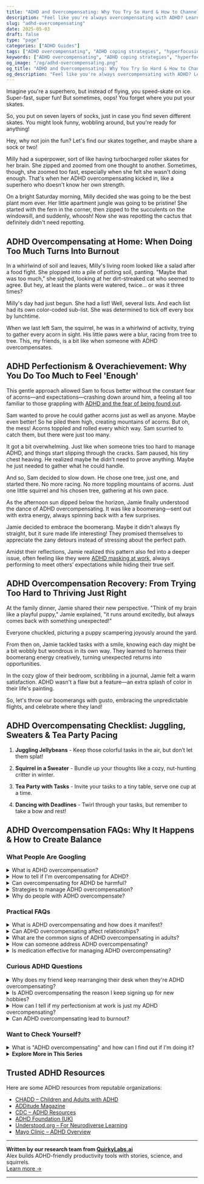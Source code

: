 ```yaml
---
title: "ADHD and Overcompensating: Why You Try So Hard & How to Channel It Creatively"
description: "Feel like you're always overcompensating with ADHD? Learn why it happens, how to manage it, and how to turn that energy into something powerful and fulfilling."
slug: "adhd-overcompensating"
date: 2025-05-03
draft: false
type: "page"
categories: ["ADHD Guides"]
tags: ["ADHD overcompensating", "ADHD coping strategies", "hyperfocusing in ADHD", "adult ADHD emotional regulation", "managing ADHD impulsivity", "ADHD productivity techniques", "ADHD creative energy"]
keywords: ["ADHD overcompensating", "ADHD coping strategies", "hyperfocusing in ADHD", "adult ADHD emotional regulation", "managing ADHD impulsivity", "ADHD productivity techniques", "ADHD creative energy"]
og_image: "/og/adhd-overcompensating.png"
og_title: "ADHD and Overcompensating: Why You Try So Hard & How to Channel It Creatively"
og_description: "Feel like you're always overcompensating with ADHD? Learn why it happens, how to manage it, and how to turn that energy into something powerful and fulfilling."
---
```


Imagine you're a superhero, but instead of flying, you speed-skate on ice. Super-fast, super fun! But sometimes, oops! You forget where you put your skates.

So, you put on seven layers of socks, just in case you find seven different skates. You might look funny, wobbling around, but you're ready for anything!

Hey, why not join the fun? Let's find our skates together, and maybe share a sock or two!

Milly had a superpower, sort of like having turbocharged roller skates for her brain. She zipped and zoomed from one thought to another. Sometimes, though, she zoomed too fast, especially when she felt she wasn't doing enough. That's when her ADHD overcompensating kicked in, like a superhero who doesn't know her own strength.

On a bright Saturday morning, Milly decided she was going to be the best plant mom ever. Her little apartment jungle was going to be pristine! She started with the fern in the corner, then zipped to the succulents on the windowsill, and suddenly, whoosh! Now she was repotting the cactus that definitely didn't need repotting.

## ADHD Overcompensating at Home: When Doing Too Much Turns Into Burnout

In a whirlwind of soil and leaves, Milly's living room looked like a salad after a food fight. She plopped into a pile of potting soil, panting. "Maybe that was too much," she sighed, looking at her dirt-streaked cat who seemed to agree. But hey, at least the plants were watered, twice... or was it three times?

Milly's day had just begun. She had a list! Well, several lists. And each list had its own color-coded sub-list. She was determined to tick off every box by lunchtime.

When we last left Sam, the squirrel, he was in a whirlwind of activity, trying to gather every acorn in sight. His little paws were a blur, racing from tree to tree. This, my friends, is a bit like when someone with ADHD overcompensates.

## ADHD Perfectionism & Overachievement: Why You Do Too Much to Feel 'Enough'

This gentle approach allowed Sam to focus better without the constant fear of acorns—and expectations—crashing down around him, a feeling all too familiar to those grappling with [ADHD and the fear of being found out](/pages/adhd-fear-of-being-found-out/).

Sam wanted to prove he could gather acorns just as well as anyone. Maybe even better! So he piled them high, creating mountains of acorns. But oh, the mess! Acorns toppled and rolled every which way. Sam scurried to catch them, but there were just too many.

It got a bit overwhelming. Just like when someone tries too hard to manage ADHD, and things start slipping through the cracks. Sam paused, his tiny chest heaving. He realized maybe he didn’t need to prove anything. Maybe he just needed to gather what he could handle.

And so, Sam decided to slow down. He chose one tree, just one, and started there. No more racing. No more toppling mountains of acorns. Just one little squirrel and his chosen tree, gathering at his own pace.

As the afternoon sun dipped below the horizon, Jamie finally understood the dance of ADHD overcompensating. It was like a boomerang—sent out with extra energy, always spinning back with a few surprises.

Jamie decided to embrace the boomerang. Maybe it didn't always fly straight, but it sure made life interesting! They promised themselves to appreciate the zany detours instead of stressing about the perfect path.

Amidst their reflections, Jamie realized this pattern also fed into a deeper issue, often feeling like they were [ADHD masking at work](/pages/adhd-masking-at-work/), always performing to meet others’ expectations while hiding their true self.

## ADHD Overcompensation Recovery: From Trying Too Hard to Thriving Just Right

At the family dinner, Jamie shared their new perspective. "Think of my brain like a playful puppy," Jamie explained, "it runs around excitedly, but always comes back with something unexpected!"

Everyone chuckled, picturing a puppy scampering joyously around the yard.

From then on, Jamie tackled tasks with a smile, knowing each day might be a bit wobbly but wondrous in its own way. They learned to harness their boomerang energy creatively, turning unexpected returns into opportunities.

In the cozy glow of their bedroom, scribbling in a journal, Jamie felt a warm satisfaction. ADHD wasn't a flaw but a feature—an extra splash of color in their life's painting.

So, let's throw our boomerangs with gusto, embracing the unpredictable flights, and celebrate where they land!

## ADHD Overcompensating Checklist: Juggling, Sweaters & Tea Party Pacing

1. **Juggling Jellybeans** - Keep those colorful tasks in the air, but don’t let them splat!

2. **Squirrel in a Sweater** - Bundle up your thoughts like a cozy, nut-hunting critter in winter.

3. **Tea Party with Tasks** - Invite your tasks to a tiny table, serve one cup at a time.

4. **Dancing with Deadlines** - Twirl through your tasks, but remember to take a bow and rest!

## ADHD Overcompensation FAQs: Why It Happens & How to Create Balance

### What People Are Googling

<details><summary>What is ADHD overcompensation?</summary><p>ADHD overcompensation is when someone with ADHD puts in extra effort to meet external expectations or to cover up their ADHD-related challenges. This might look like spending hours on a simple task to make sure it's perfect or overpreparing for events to avoid any slip-ups. While this can sometimes be helpful, it can also lead to exhaustion and burnout because it's like running a mental marathon every day. Remember, it’s okay to seek balance and allow yourself some grace on the tougher days.</p></details>
<details><summary>How to tell if I'm overcompensating for ADHD?</summary><p>It's really great that you're tuning in to your own habits and behaviors; that’s a big part of understanding and managing ADHD. Often, overcompensation might look like pushing yourself too hard in areas where you feel you struggle, whether that's in work, social settings, or daily tasks, leading to exhaustion or feeling overwhelmed. You might find yourself spending extra time on tasks, double-checking work, or over-preparing for events as a way to counteract fears of underperforming due to ADHD. It's important to acknowledge the effort you're putting in and consider if this level of effort is sustainable and kind to yourself, or if there might be more balanced strategies that could support you.</p></details>
<details><summary>Can overcompensating for ADHD be harmful?</summary><p>Absolutely, it's really common to find yourself overcompensating when you're managing ADHD. This often stems from a desire to keep up or fit in with others, but it can lead to burnout because it might push you to ignore your own limits. Remember, it’s okay to take breaks and set realistic expectations for yourself. Finding a balance that honors your needs and abilities can be a more sustainable way to manage daily life with ADHD.</p></details>
<details><summary>Strategies to manage ADHD overcompensation?</summary><p>Managing ADHD overcompensation is all about finding balance and embracing your natural rhythm. One effective strategy is to break tasks into smaller, manageable parts, allowing yourself to focus on one thing at a time without feeling overwhelmed. It’s also really helpful to set clear boundaries and prioritize self-care, ensuring you’re not stretching yourself too thin. Remember, it's perfectly okay to ask for help or to say no when things get too much—taking care of yourself isn't just important, it's essential.</p></details>
<details><summary>Why do people with ADHD overcompensate?</summary><p>People with ADHD often overcompensate as a way to manage the challenges they face due to their symptoms, such as distractibility, forgetfulness, or impulsivity. By putting extra effort into tasks or situations, they're essentially trying to ensure that they meet expectations—both their own and those of others. This can show up as perfectionism, overworking, or even excessively helping others. It's a heartfelt attempt to feel competent and connected, though it can sometimes be tiring. Remember, finding balance is key, and it's perfectly okay to ask for help or set boundaries!</p></details>



### Practical FAQs

<details><summary>What is ADHD overcompensating and how does it manifest?</summary><p>ADHD overcompensating is a common way that some individuals with ADHD try to counterbalance the challenges they face due to their symptoms. It often manifests as putting in extra effort or developing elaborate systems to manage tasks that others might handle more straightforwardly. This might look like spending hours on a simple project to ensure it meets high standards or over-preparing for events to avoid any possibility of forgetting something important. While this can sometimes be an effective strategy, it's also important to recognize when it might be leading to burnout or unnecessary stress, so finding a balanced approach is key.</p></details>
<details><summary>Can ADHD overcompensating affect relationships?</summary><p>Absolutely, overcompensating in ADHD can sometimes affect relationships, and it's quite common! When striving to meet expectations, you might find yourself taking on too much or setting very high standards for yourself, which can be exhausting. This might lead to feelings of frustration or being misunderstood by partners or friends who see your stress but don't know its root. It's important to communicate your feelings and set realistic expectations with loved ones, so they understand your experiences and can support you effectively.</p></details>
<details><summary>What are the common signs of ADHD overcompensating in adults?</summary><p>Absolutely, recognizing overcompensation in adults with ADHD is really insightful! Common signs include perfectionism, where you might find yourself spending excessive time on tasks to make sure everything is just right, often out of fear of criticism. There’s also a tendency to overcommit or say yes to too many things, which can stem from wanting to prove capability or worth. Additionally, hyperfocus on work or hobbies might occur as a way to avoid areas where one feels less competent. It’s really about finding a balance and being kind to oneself, acknowledging where these patterns might be protective, but also where they might be stretching you too thin.</p></details>
<details><summary>How can someone address ADHD overcompensating?</summary><p>Absolutely, addressing overcompensation in ADHD involves a blend of self-awareness and self-care. First, it's important to recognize when you’re pushing beyond your limits—perhaps by taking on too many tasks to prove your capabilities. Once you've spotted this, setting small, realistic goals can help manage your workload without overwhelming yourself. And don't forget, incorporating regular breaks and some cozy downtime can do wonders in maintaining your energy and focus. It’s all about finding that gentle balance.</p></details>
<details><summary>Is medication effective for managing ADHD overcompensating?</summary><p>Absolutely, medication can be a really helpful tool for managing symptoms of ADHD, including the tendency to overcompensate. It works by balancing neurotransmitters in your brain, which can help improve focus, control impulses, and stabilize energy levels. Many people find that with the right medication, they feel more equipped to tackle their daily tasks without feeling the need to go overboard just to meet expectations. It’s always best to consult with a healthcare provider to find the most suitable medication and dosage for you, as this can make a big difference in how effectively you manage ADHD symptoms.</p></details>



### Curious ADHD Questions

<details><summary>Why does my friend keep rearranging their desk when they're ADHD overcompensating?</summary><p>It's lovely that you're looking out for your friend! When someone with ADHD overcompensates, they might frequently rearrange their desk because they're trying to create an optimal setup that helps them focus and feel in control. This behavior is quite common and can be a way for them to manage distractions and maintain productivity in a way that feels right for them. Each rearrangement could be seen as an attempt to find just the perfect configuration that clicks, helping them feel more at ease and ready to tackle their tasks.</p></details>
<details><summary>Is ADHD overcompensating the reason I keep signing up for new hobbies?</summary><p>Absolutely, your experience is quite a common one among folks with ADHD! The excitement and novelty of a new hobby can be super appealing, providing a fresh burst of dopamine that our brains often seek. It's a way of compensating for the times when our interest levels dip in other areas of our lives. Remember, it's okay to explore and enjoy new interests; just try to balance your commitments so you don't feel overwhelmed. Enjoy the journey of discovering all these new hobbies!</p></details>
<details><summary>How can I tell if my perfectionism at work is just my ADHD overcompensating?</summary><p>That’s a great question! Often, those of us with ADHD can lean into perfectionism as a way to counterbalance feelings of past underachievement or criticism. You might notice this if you're spending excessive time on tasks, feeling anxious about minor details, or procrastinating because you're worried about not meeting high standards. It’s helpful to check in with yourself about why you’re aiming for perfection—are you trying to prove something to yourself or others, or is it genuinely needed for the task at hand? Remember, striving for excellence is productive, but perfectionism can be a sneaky barrier to your well-being and efficiency.</p></details>
<details><summary>Can ADHD overcompensating lead to burnout?</summary><p>Absolutely, it's quite common for individuals with ADHD to experience burnout from overcompensating. When trying to meet external expectations or manage personal goals, you might find yourself putting in extra effort to cover up the struggles you face due to ADHD. This intense effort can be exhausting, and maintaining it long-term isn't sustainable. It's really important to find a balance and incorporate regular breaks, self-care, and perhaps most importantly, seeking understanding and support from those around you.</p></details>



### Want to Check Yourself?

<details><summary>What is "ADHD overcompensating" and how can I find out if I'm doing it?</summary><p>ADHD overcompensating is when you find yourself working extra hard in areas where ADHD makes things tricky, often pushing yourself to the point of exhaustion or stress to meet certain standards or expectations. It's like giving 110% all the time just to keep up or to cover up struggles you might be facing. To find out if you're overcompensating, reflect on areas where you feel consistently drained or overly perfectionistic—these could be signals that you're overextending yourself to manage ADHD symptoms. Also, chatting with a coach or therapist can provide insights, helping you spot patterns and devise more balanced strategies.</p></details>

<script type="application/ld+json">
{
  "@context": "https://schema.org",
  "@type": "FAQPage",
  "mainEntity": [
    {
      "@type": "Question",
      "name": "What is ADHD overcompensation?",
      "acceptedAnswer": {
        "@type": "Answer",
        "text": "ADHD overcompensation is when someone with ADHD puts in extra effort to meet external expectations or to cover up their ADHD-related challenges. This might look like spending hours on a simple task to make sure it's perfect or overpreparing for events to avoid any slip-ups. While this can sometimes be helpful, it can also lead to exhaustion and burnout because it's like running a mental marathon every day. Remember, it\u2019s okay to seek balance and allow yourself some grace on the tougher days."
      }
    },
    {
      "@type": "Question",
      "name": "How to tell if I'm overcompensating for ADHD?",
      "acceptedAnswer": {
        "@type": "Answer",
        "text": "It's really great that you're tuning in to your own habits and behaviors; that\u2019s a big part of understanding and managing ADHD. Often, overcompensation might look like pushing yourself too hard in areas where you feel you struggle, whether that's in work, social settings, or daily tasks, leading to exhaustion or feeling overwhelmed. You might find yourself spending extra time on tasks, double-checking work, or over-preparing for events as a way to counteract fears of underperforming due to ADHD. It's important to acknowledge the effort you're putting in and consider if this level of effort is sustainable and kind to yourself, or if there might be more balanced strategies that could support you."
      }
    },
    {
      "@type": "Question",
      "name": "Can overcompensating for ADHD be harmful?",
      "acceptedAnswer": {
        "@type": "Answer",
        "text": "Absolutely, it's really common to find yourself overcompensating when you're managing ADHD. This often stems from a desire to keep up or fit in with others, but it can lead to burnout because it might push you to ignore your own limits. Remember, it\u2019s okay to take breaks and set realistic expectations for yourself. Finding a balance that honors your needs and abilities can be a more sustainable way to manage daily life with ADHD."
      }
    },
    {
      "@type": "Question",
      "name": "Strategies to manage ADHD overcompensation?",
      "acceptedAnswer": {
        "@type": "Answer",
        "text": "Managing ADHD overcompensation is all about finding balance and embracing your natural rhythm. One effective strategy is to break tasks into smaller, manageable parts, allowing yourself to focus on one thing at a time without feeling overwhelmed. It\u2019s also really helpful to set clear boundaries and prioritize self-care, ensuring you\u2019re not stretching yourself too thin. Remember, it's perfectly okay to ask for help or to say no when things get too much\u2014taking care of yourself isn't just important, it's essential."
      }
    },
    {
      "@type": "Question",
      "name": "Why do people with ADHD overcompensate?",
      "acceptedAnswer": {
        "@type": "Answer",
        "text": "People with ADHD often overcompensate as a way to manage the challenges they face due to their symptoms, such as distractibility, forgetfulness, or impulsivity. By putting extra effort into tasks or situations, they're essentially trying to ensure that they meet expectations\u2014both their own and those of others. This can show up as perfectionism, overworking, or even excessively helping others. It's a heartfelt attempt to feel competent and connected, though it can sometimes be tiring. Remember, finding balance is key, and it's perfectly okay to ask for help or set boundaries!"
      }
    }
  ]
}
</script>
<script type="application/ld+json">
{
  "@context": "https://schema.org",
  "@type": "Article",
  "author": {
    "@type": "Person",
    "name": "QuirkyLabs",
    "url": "https://quirkylabs.ai/about"
  },
  "headline": "\"Unlock Joy: How ADHD Overcompensating Sparks Creativity!\"",
  "mainEntityOfPage": "https://blog.quirkylabs.ai/pages/adhd-overcompensating/",
  "datePublished": "2025-05-03"
}
</script>
<script type="application/ld+json">
{
  "@context": "https://schema.org",
  "@type": "BreadcrumbList",
  "itemListElement": [
    {
      "@type": "ListItem",
      "position": 1,
      "name": "Home",
      "item": "https://quirkylabs.ai/"
    },
    {
      "@type": "ListItem",
      "position": 2,
      "name": "Blog",
      "item": "https://blog.quirkylabs.ai/"
    },
    {
      "@type": "ListItem",
      "position": 3,
      "name": "\"Unlock Joy: How ADHD Overcompensating Sparks Creativity!\"",
      "item": "https://blog.quirkylabs.ai/pages/adhd-overcompensating/"
    }
  ]
}
</script>

<details>
<summary><strong>Explore More in This Series</strong></summary>

- [Adhd People Pleasing](/pages/adhd-people-pleasing/)
- [Adhd Fake Success](/pages/adhd-fake-success/)
- [Adhd Feel Like A Fraud](/pages/adhd-feel-like-a-fraud/)
- [Adhd Hide Your Struggles](/pages/adhd-hide-your-struggles/)
- [Adhd Perfectionism](/pages/adhd-perfectionism/)
- [Adhd Validation Hunger](/pages/adhd-validation-hunger/)
- [Adhd Working Hard To Fit In](/pages/adhd-working-hard-to-fit-in/)
- [Adhd Performative Productivity](/pages/adhd-performative-productivity/)
</details>



## Trusted ADHD Resources

Here are some ADHD resources from reputable organizations:

- [CHADD – Children and Adults with ADHD](https://chadd.org)
- [ADDitude Magazine](https://www.additudemag.com)
- [CDC – ADHD Resources](https://www.cdc.gov/ncbddd/adhd)
- [ADHD Foundation (UK)](https://www.adhdfoundation.org.uk)
- [Understood.org – For Neurodiverse Learning](https://www.understood.org)
- [Mayo Clinic – ADHD Overview](https://www.mayoclinic.org/diseases-conditions/adhd)


---

**Written by our research team from [QuirkyLabs.ai](https://quirkylabs.ai)**  
Alex builds ADHD-friendly productivity tools with stories, science, and squirrels.  
[Learn more →](https://quirkylabs.ai)

---